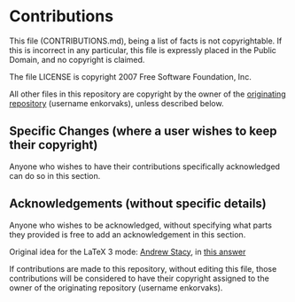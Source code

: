 # Contributions

This file (CONTRIBUTIONS.md), being a list of facts is not
copyrightable. If this is incorrect in any particular, this file is
expressly placed in the Public Domain, and no copyright is claimed.

The file LICENSE is copyright 2007 Free Software Foundation, Inc.

All other files in this repository are copyright by the owner of the
[originating repository](https://github.com/enkorvaks/emacslatex)
(username enkorvaks), unless described below.

## Specific Changes (where a user wishes to keep their copyright)

Anyone who wishes to have their contributions specifically
acknowledged can do so in this section.

## Acknowledgements (without specific details)

Anyone who wishes to be acknowledged, without specifying what parts
they provided is free to add an acknowledgement in this section.

Original idea for the LaTeX 3 mode: [Andrew Stacy](https://tex.stackexchange.com/users/86/andrew-stacey), in [this answer](https://tex.stackexchange.com/a/129521/244233)

If contributions are made to this repository, without editing this
file, those contributions will be considered to have their copyright
assigned to the owner of the originating repository (username
enkorvaks).

